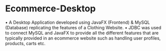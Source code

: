 # Ecommerce-Desktop

•	A Desktop Application developed using JavaFX (Frontend) & MySQL (Database) replicating the features of a Clothing Website.
•	JDBC was used to connect MySQL and JavaFX to provide all the different features that are typically provided in an ecommerce website such as handling user profiles, products, carts etc.

